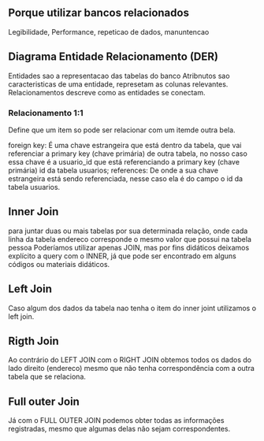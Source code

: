 ## Porque utilizar bancos relacionados

Legibilidade, Performance, repeticao de dados, manuntencao

## Diagrama Entidade Relacionamento (DER)

Entidades sao a representacao das tabelas do banco
Atribnutos sao caracteristicas de uma entidade, represetam as colunas relevantes.
Relacionamentos descreve como as entidades se conectam.

### Relacionamento 1:1

Define que um item so pode ser relacionar com um itemde outra bela.

foreign key: É uma chave estrangeira que está dentro da tabela, que vai referenciar a primary key (chave primária) de outra tabela, no nosso caso essa chave é a usuario_id que está referenciando a primary key (chave primária) id da tabela usuarios;
references: De onde a sua chave estrangeira está sendo referenciada, nesse caso ela é do campo o id da tabela usuarios.

## Inner Join

para juntar duas ou mais tabelas por sua determinada relação, onde cada linha da tabela endereco corresponde o mesmo valor que possui na tabela pessoa
Poderíamos utilizar apenas JOIN, mas por fins didáticos deixamos explícito a query com o INNER, já que pode ser encontrado em alguns códigos ou materiais didáticos.

## Left Join

Caso algum dos dados da tabela nao tenha o item do inner joint utilizamos o left join.

## Rigth Join

Ao contrário do LEFT JOIN com o RIGHT JOIN obtemos todos os dados do lado direito (endereco) mesmo que não tenha correspondência com a outra tabela que se relaciona.

## Full outer Join

Já com o FULL OUTER JOIN podemos obter todas as informações registradas, mesmo que algumas delas não sejam correspondentes.
